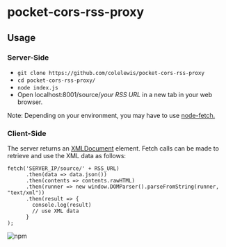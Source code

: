 # pocket-cors-rss-proxy

## Usage

### Server-Side
* `git clone https://github.com/colelewis/pocket-cors-rss-proxy`
* `cd pocket-cors-rss-proxy/`
* `node index.js`
* Open localhost:8001/source/*your RSS URL* in a new tab in your web browser.

Note: Depending on your environment, you may have to use 
[node-fetch.](https://www.npmjs.com/package/node-fetch)

### Client-Side
The server returns an [XMLDocument](https://developer.mozilla.org/en-US/docs/Web/API/XMLDocument) element. 
Fetch calls can be made to retrieve and use the XML data as follows:

```
fetch('SERVER_IP/source/' + RSS_URL)
      .then(data => data.json())
      .then(contents => contents.rawHTML)
      .then(runner => new window.DOMParser().parseFromString(runner, "text/xml"))
      .then(result => {
        console.log(result)
        // use XML data
      }
);
```

![npm](https://img.shields.io/npm/v/pocket-cors-rss-proxy?style=plastic)

